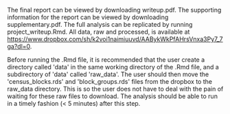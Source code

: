 The final report can be viewed by downloading writeup.pdf. The supporting information for the report can be viewed by downloading supplementary.pdf. The full analysis can be replicated by running project_writeup.Rmd. All data, raw and processed, is available at https://www.dropbox.com/sh/k2voi1naimiuuvd/AABykWkPfAHrsVnxa3Py7_7ga?dl=0. 

Before running the .Rmd file, it is recommended that the user create a directory called 'data' in the same working directory of the .Rmd file, and a subdirectory of 'data' called 'raw_data'. The user should then move the 'census_blocks.rds' and 'block_groups.rds' files from the dropbox to the raw_data directory. This is so the user does not have to deal with the pain of waiting for these raw files to download. The analysis should be able to run in a timely fashion (< 5 minutes) after this step. 
